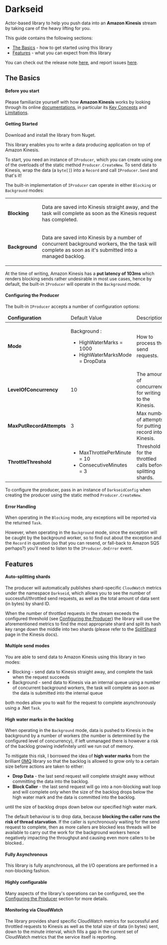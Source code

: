 Darkseid
========

Actor-based library to help you push data into an **Amazon Kinesis** stream by taking care of the heavy lifting for you.

This guide contains the following sections:
- [The Basics](#the-basics) - how to get started using this library
- [Features](#features) - what you can expect from this library

You can check out the release note [here](https://github.com/theburningmonk/Darkseid/blob/develop/RELEASE_NOTES.md), and report issues [here](https://github.com/theburningmonk/darkseid/issues).





## The Basics

#### Before you start

Please familiarize yourself with how **Amazon Kinesis** works by looking through its online [documentations](http://aws.amazon.com/documentation/kinesis/), in particular its [Key Concepts](http://docs.aws.amazon.com/kinesis/latest/dev/key-concepts.html) and [Limitations](http://docs.aws.amazon.com/kinesis/latest/dev/service-sizes-and-limits.html).


#### Getting Started

Download and install the library from Nuget.



This library enables you to write a data producing application on top of Amazon Kinesis.

To start, you need an instance of `IProducer`, which you can create using one of the overloads of the static method `Producer.CreateNew`. To send data to Kinesis, wrap the data (a `byte[]`) into a `Record` and call `IProducer.Send` and that's it!

The built-in implementation of `IProducer` can operate in either `Blocking` or `Background` modes:

<table>
	<tbody>
		<tr>
			<td><strong>Blocking</strong></td>
			<td><p>Data are saved into Kinesis straight away, and the task will complete as soon as the Kinesis request has completed.</p></td>
		</tr>
		<tr>
			<td><strong>Background</strong></td>
			<td><p>Data are saved into Kinesis by a number of concurrent background workers, the the task will complete as soon as it's submitted into a managed backlog.</p></td>
		</tr>
	</tbody>
</table>

At the time of writing, Amazon Kinesis has a **put latency of 103ms** which renders blocking sends rather undesirable in most use cases, hence by default, the built-in `IProducer` will operate in the `Background` mode.


#### Configuring the Producer

The built-in `IProducer` accepts a number of configuration options:

<table>
	<thead>
		<tr>
			<td><strong>Configuration</strong></td>
			<td>Default Value</td>
			<td>Description</td>
		</tr>
	</thead>
	<tbody>
		<tr>
			<td><strong>Mode</strong></td>
			<td><p>Background : </p>
				<ul>
					<li>HighWaterMarks = 1000</li>
					<li>HighWaterMarksMode = DropData</li>
				</ul>
			</td>
			<td>How to process the send requests.</td>
		</tr>
		<tr>
			<td><strong>LevelOfConcurrency</strong></td>
			<td>10</td>
			<td>The amount of concurrency for writing to the Kinesis.</td>
		</tr>
		<tr>
			<td><strong>MaxPutRecordAttempts</strong></td>
			<td>3</td>
			<td>Max number of attempts for putting a record into Kinesis.</td>
		</tr>
		<tr>
			<td><strong>ThrottleThreshold</strong></td>
			<td>
				<ul>
					<li>MaxThrottlePerMinute = 10</li>
					<li>ConsecutiveMinutes = 3</li>
				</ul>
			</td>
			<td>Threshold for the throttled calls before splitting shards.</td>
		</tr>
	</tbody>
</table>

To configure the producer, pass in an instance of `DarkseidConfig` when creating the producer using the static method `Producer.CreateNew`.

#### Error Handling

When operating in the `Blocking` mode, any exceptions will be reported via the returned `Task`.

However, when operating in the `Background` mode, since the exception will be caught by the background worker, so to find out about the exception and the `Record` in question (so that you can resend, or fall-back to Amazon SQS perhaps?) you'll need to listen to the `IProducer.OnError` event.





## Features

#### Auto-splitting shards

The producer will automatically publishes shard-specific `CloudWatch` metrics under the namespace `Darkseid`, which allows you to see the number of successful/throttled send requests, as well as the total amount of data sent (in bytes) by shard ID. 

When the number of throttled requests in the stream exceeds the configured threshold (see [Configuring the Producer](#configuring-the-producer)) the library will use the aforementioned metrics to find the most appropriate shard and split its hash key range down the middle into two shards (please refer to the [SplitShard](http://docs.aws.amazon.com/kinesis/latest/APIReference/API_SplitShard.html) page in the Kinesis docs).
 
#### Multiple send modes

You are able to send data to Amazon Kinesis using this library in two modes:

* Blocking - send data to Kinesis straight away, and complete the task when the request succeeds
* Background - send data to Kinesis via an internal queue using a number of concurrent background workers, the task will complete as soon as the data is submitted into the internal queue

both modes allow you to wait for the request to complete asynchronously using a .Net `Task`.

#### High water marks in the backlog

When operating in the `Background` mode, data is pushed to Kinesis in the background by a number of workers (the number is determined by the configured level of concurrency), if left unmanaged there is however a risk of the backlog growing indefinitely until we run out of memory.

To mitigate this risk, I borrowed the idea of **high water marks** from the brilliant [0MQ](http://zeromq.org/) library so that the backlog is allowed to grow only to a certain size before actions are taken to either:
* **Drop Data** - the last send request will complete straight away without committing the data into the backlog.
* **Block Caller** - the last send request will go into a non-blocking wait loop and will complete only when the size of the backlog drops below the high water mark and the data is committed into the backlog.

until the size of backlog drops down below our specified high water mark.

The default behaviour is to drop data, because **blocking the caller runs the risk of thread starvation**. If the caller is synchronously waiting for the send request to complete, then as more callers are blocked less threads will be available to carry out the work for the background workers hence negatively impacting the throughput and causing even more callers to be blocked..

#### Fully Asynchronous

This library is fully asynchronous, all the I/O operations are performed in a non-blocking fashion.

#### Highly configurable

Many aspects of the library's operations can be configured, see the [Configuring the Producer](#configuring-the-producer) section for more details. 

#### Monitoring via CloudWatch

The library provides shard specific CloudWatch metrics for successful and throttled requests to Kinesis as well as the total size of data (in bytes) sent, down to the minute interval, which fills a gap in the current set of CloudWatch metrics that the service itself is reporting.